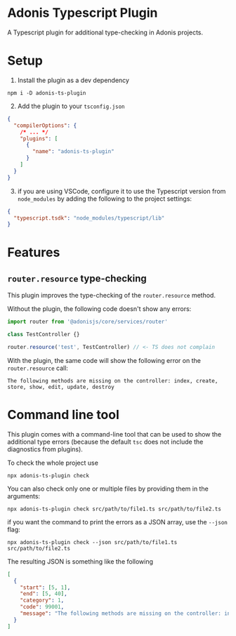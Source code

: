 # Adonis Typescript Plugin

A Typescript plugin for additional type-checking in Adonis projects.

# Setup

1. Install the plugin as a dev dependency

```
npm i -D adonis-ts-plugin
```

2. Add the plugin to your `tsconfig.json`

```json
{
  "compilerOptions": {
    /* ... */
    "plugins": [
      {
        "name": "adonis-ts-plugin"
      }
    ]
  }
}
```

3. if you are using VSCode, configure it to use the Typescript version from `node_modules` by adding the following to the project settings:

```json
{
  "typescript.tsdk": "node_modules/typescript/lib"
}
```

# Features

## `router.resource` type-checking

This plugin improves the type-checking of the `router.resource` method.

Without the plugin, the following code doesn't show any errors:
```ts
import router from '@adonisjs/core/services/router'

class TestController {}

router.resource('test', TestController) // <- TS does not complain
```

With the plugin, the same code will show the following error on the `router.resource` call:
```
The following methods are missing on the controller: index, create, store, show, edit, update, destroy
```

# Command line tool

This plugin comes with a command-line tool that can be used to show the additional type errors (because the default `tsc` does not include the diagnostics from plugins).

To check the whole project use
```
npx adonis-ts-plugin check
```

You can also check only one or multiple files by providing them in the arguments:
```
npx adonis-ts-plugin check src/path/to/file1.ts src/path/to/file2.ts
```

if you want the command to print the errors as a JSON array, use the `--json` flag:
```
npx adonis-ts-plugin check --json src/path/to/file1.ts src/path/to/file2.ts
```

The resulting JSON is something like the following
```json
[
  {
    "start": [5, 1],
    "end": [5, 40],
    "category": 1,
    "code": 99001,
    "message": "The following methods are missing on the controller: index, create, store, show, edit, update, destroy"
  }
]
```
